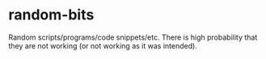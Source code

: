 # random-bits

Random scripts/programs/code snippets/etc. There is high probability that they are not working (or not working as it was intended).
